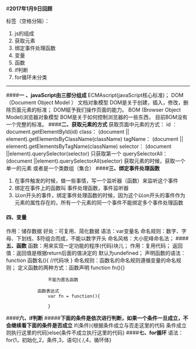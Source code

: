 ﻿#**2017年1月9日回顾**


标签（空格分隔）：
1. js的组成
 2. 获取元素
 3. 绑定事件处理函数
 4. 变量
 5. 函数
 6. if判断
 7. for循环未分类




---

####**一** **、javaScript由三部分组成**
ECMAscript(javaScript核心标准)；
DOM（Document Object Model ）	文档对象模型
						DOM是关于创建，插入，修改，删除页面元素的标准；
						DOM赋予我们操作页面的能力。
BOM (Browser Object Model)浏览器对象模型	BOM是关于如何控制浏览器的一些东西，	目前BOM没有一个完整的标准。
####**二、获取元素的方式**
获取页面中元素的方式：
					id  ：  document.getElementById(id)
					class： (document || element).getElementsByClassName(className)
tagName： (document || element).getElementsByTagName(className)
selector：	(document ||element).querySelector(selector)  只获取第一个
querySelectorAll：	(document ||element).querySelectorAll(selector) 获取元素的时候，获取一个单一的元素 或者是一个类数组（集合）
####**三、绑定事件处理函数**

 1. 在事件触发的时候，做一些事情，写一个监听器（函数）来监听这个事件
 2. 绑定在事件上的函数叫 事件处理函数，事件监听器
 3. 以on开头的事件，绑定事件处理函数的时候，因为这个以on开头的事件作为元素的属性存在的，所有一个元素的同一个事件不能绑定多个事件处理函数
#### **四、变量**
作用：储存数据
好处：可复用、简化数据
语法：var变量名
命名规则：数字、字母、下划线、$符组合而成，不能以数字开头
命名风格：大小驼峰命名法；
####**五、函数**
函数：用来实现一定功能的程序(代码)块儿；
作用：复用代码；
返回值：返回值是根据return后面的值决定的 默认为undefined；
声明函数的语法：function 函数名(){
					//代码块
				}
命名规则：函数名的命名规则遵循变量的命名规则；
定义函数的两种方式：函数声明
					function fn(){}
					
					不能为匿名函数

				函数表达式
					var fn = function(){
	
					}
####**六、if判断**
#####**下面的条件是依次进行判断，如果一个条件一旦成立，不会继续看下面的条件是否成立**
if(条件){根据条件成立与否走这里的代码 条件成立则执行这里的代码}else{条件不成立执行这里的代码}
####**七、for循环**
语法：for(1，初始化,2，条件,3，语句){	/,4，循环体}
